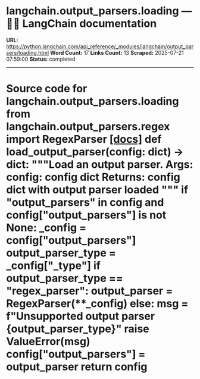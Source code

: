 # langchain.output_parsers.loading — 🦜🔗 LangChain  documentation

**URL:** https://python.langchain.com/api_reference/_modules/langchain/output_parsers/loading.html
**Word Count:** 17
**Links Count:** 13
**Scraped:** 2025-07-21 07:59:00
**Status:** completed

---

# Source code for langchain.output\_parsers.loading               from langchain.output_parsers.regex import RegexParser                              [[docs]](https://python.langchain.com/api_reference/langchain/output_parsers/langchain.output_parsers.loading.load_output_parser.html#langchain.output_parsers.loading.load_output_parser)     def load_output_parser(config: dict) -> dict:         """Load an output parser.              Args:             config: config dict              Returns:             config dict with output parser loaded         """         if "output_parsers" in config and config["output_parsers"] is not None:             _config = config["output_parsers"]             output_parser_type = _config["_type"]             if output_parser_type == "regex_parser":                 output_parser = RegexParser(**_config)             else:                 msg = f"Unsupported output parser {output_parser_type}"                 raise ValueError(msg)             config["output_parsers"] = output_parser         return config
